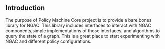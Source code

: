 ## Introduction

The purpose of Policy Machine Core project is to provide a bare bones library for NGAC.  This library includes interfaces
to interact with NGAC components,simple implementations of those interfaces, and algorithms to query the state of a graph.
This is a great place to start experimenting with NGAC and different policy configurations.